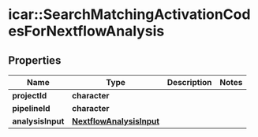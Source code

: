# icar::SearchMatchingActivationCodesForNextflowAnalysis


## Properties

Name | Type | Description | Notes
------------ | ------------- | ------------- | -------------
**projectId** | **character** |  | 
**pipelineId** | **character** |  | 
**analysisInput** | [**NextflowAnalysisInput**](NextflowAnalysisInput.md) |  | 


